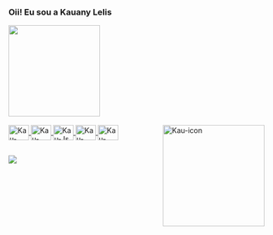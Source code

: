 ### Oii! Eu sou a Kauany Lelis

<div>
  <a href="https://beacons.ai/KauLelis">
  <img height="180em" src="https://github-readme-stats.vercel.app/api?username=KauLelis&show_icons=true&theme=dark&include_all_commits=true&count_private=true"/>
</div>
  
<div style="display: inline_block"><br>
  <img align="center" alt="Kau-CSS" height="30" width="40" src="https://cdn.jsdelivr.net/gh/devicons/devicon@latest/icons/css3/css3-plain.svg">  
  <img align="center" alt="Kau-HTML" height="30" width="40" src="https://cdn.jsdelivr.net/gh/devicons/devicon@latest/icons/html5/html5-plain.svg">
  <img align="center" alt="Kau-Js" height="30" width="40" src="https://cdn.jsdelivr.net/gh/devicons/devicon@latest/icons/javascript/javascript-original.svg">
  <img align="center" alt="Kau-Java" height="30" width="40" src="https://cdn.jsdelivr.net/gh/devicons/devicon@latest/icons/java/java-plain.svg">
  <img align="center" alt="Kau-Docker" height="30" width="40" src="https://cdn.jsdelivr.net/gh/devicons/devicon@latest/icons/docker/docker-plain.svg">
  <img align="right" alt="Kau-icon" heigth="250" width="200" src="https://cdn.discordapp.com/attachments/806574611084345355/1217674335364583464/download20240304002055.png?ex=6604e298&is=65f26d98&hm=b2e2da3c1ac5f21ccc5882c4bb05f1afe8a18865d20e03d0c8ff147919bf0b6e&">
</div>
  
##
  
<div>
  <a href="https://instagram.com/kaukdd"><img src="https://img.shields.io/badge/Instagram-E4405F?style=for-the-badge&logo=instagram&logoColor=white"></a>
</div>
